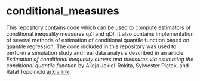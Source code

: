 # conditional_measures
This repository contains code which can be used to compute estimators of conditional inequality measures qZI and qDI. It also contains implementation of several methods of estimation of conditional quantile function based on quantile regression.
The code included in this repository was used to perform a simulation study and real data analysis described in an article *Estimation of conditional inequality curves and measures via estimating the conditional quantile function* by Alicja Jokiel-Rokita, Sylwester Piątek, and Rafał Topolnicki [arXiv link](https://arxiv.org/abs/2412.20228).
